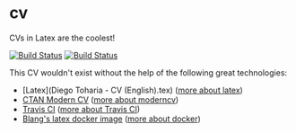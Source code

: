 # cv
CVs in Latex are the coolest!

[![Build Status][travis-image]][travis-url] [![Build Status][download-image]][download-url]

This CV wouldn't exist without the help of the following great technologies:
- [Latex](Diego Toharia - CV (English).tex) ([more about latex](https://www.latex-project.org/))
- [CTAN Modern CV](https://github.com/deigote/cv/blob/master/moderncv.cls) ([more about moderncv](https://www.ctan.org/tex-archive/macros/latex/contrib/moderncv/))
- [Travis CI](.travis.yml) ([more about Travis CI](https://travis-ci.org/))
- [Blang's latex docker image](https://github.com/blang/latex-docker) ([more about docker](https://www.docker.com/))

[travis-url]: https://travis-ci.org/deigote/cv
[travis-image]: https://travis-ci.org/deigote/cv.svg?branch=master

[download-url]: http://deigote.com/cv
[download-image]: https://img.shields.io/badge/Download-CV-green.svg


